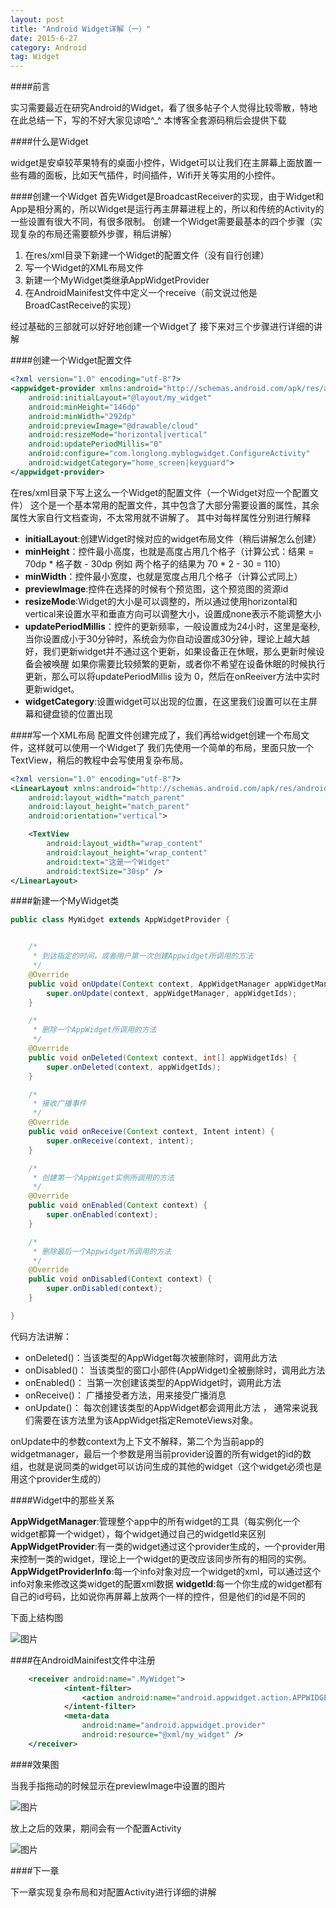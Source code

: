 ```yaml
---
layout: post
title: "Android Widget详解（一）"
date: 2015-6-27
category: Android
tag: Widget
---
```


####前言

实习需要最近在研究Android的Widget，看了很多帖子个人觉得比较零散，特地在此总结一下，写的不好大家见谅哈^_^
本博客全套源码稍后会提供下载

####什么是Widget

widget是安卓较苹果特有的桌面小控件，Widget可以让我们在主屏幕上面放置一些有趣的面板，比如天气插件，时间插件，Wifi开关等实用的小控件。

####创建一个Widget
首先Widget是BroadcastReceiver的实现，由于Widget和App是相分离的，所以Widget是运行再主屏幕进程上的，所以和传统的Activity的一些设置有很大不同，有很多限制。
创建一个Widget需要最基本的四个步骤（实现复杂的布局还需要额外步骤，稍后讲解）

1. 在res/xml目录下新建一个Widget的配置文件（没有自行创建）
2. 写一个Widget的XML布局文件
3. 新建一个MyWidget类继承AppWidgetProvider
4. 在AndroidMainifest文件中定义一个receive（前文说过他是BroadCastReceive的实现）

经过基础的三部就可以好好地创建一个Widget了
接下来对三个步骤进行详细的讲解

####创建一个Widget配置文件

```xml
<?xml version="1.0" encoding="utf-8"?>
<appwidget-provider xmlns:android="http://schemas.android.com/apk/res/android"
    android:initialLayout="@layout/my_widget"
    android:minHeight="146dp"
    android:minWidth="292dp"
    android:previewImage="@drawable/cloud"
    android:resizeMode="horizontal|vertical"
    android:updatePeriodMillis="0"
    android:configure="com.longlong.myblogwidget.ConfigureActivity"
    android:widgetCategory="home_screen|keyguard">
</appwidget-provider>
```
在res/xml目录下写上这么一个Widget的配置文件（一个Widget对应一个配置文件）
这个是一个基本常用的配置文件，其中包含了大部分需要设置的属性，其余属性大家自行文档查询，不太常用就不讲解了。
其中对每样属性分别进行解释
- **initialLayout**:创建Widget时候对应的widget布局文件（稍后讲解怎么创建）
- **minHeight**：控件最小高度，也就是高度占用几个格子（计算公式：结果 = 70dp * 格子数 - 30dp 例如 两个格子的结果为 70 * 2 - 30 = 110）
- **minWidth**：控件最小宽度，也就是宽度占用几个格子（计算公式同上）
- **previewImage**:控件在选择的时候有个预览图，这个预览图的资源id
- **resizeMode**:Widget的大小是可以调整的，所以通过使用horizontal和vertical来设置水平和垂直方向可以调整大小，设置成none表示不能调整大小
- **updatePeriodMillis**：控件的更新频率，一般设置成为24小时，这里是毫秒,当你设置成小于30分钟时，系统会为你自动设置成30分钟，理论上越大越好，我们更新widget并不通过这个更新，如果设备正在休眠，那么更新时候设备会被唤醒
如果你需要比较频繁的更新，或者你不希望在设备休眠的时候执行更新，那么可以将updatePeriodMillis 设为 0，然后在onReeiver方法中实时更新widget。
- **widgetCategory**:设置widget可以出现的位置，在这里我们设置可以在主屏幕和键盘锁的位置出现

####写一个XML布局
配置文件创建完成了，我们再给widget创建一个布局文件，这样就可以使用一个Widget了
我们先使用一个简单的布局，里面只放一个TextView，稍后的教程中会写使用复杂布局。

```xml
<?xml version="1.0" encoding="utf-8"?>
<LinearLayout xmlns:android="http://schemas.android.com/apk/res/android"
    android:layout_width="match_parent"
    android:layout_height="match_parent"
    android:orientation="vertical">

    <TextView
        android:layout_width="wrap_content"
        android:layout_height="wrap_content"
        android:text="这是一个Widget"
        android:textSize="30sp" />
</LinearLayout>
```

####新建一个MyWidget类

```java
public class MyWidget extends AppWidgetProvider {


    /*
     * 到达指定的时间，或者用户第一次创建Appwidget所调用的方法
     */
    @Override
    public void onUpdate(Context context, AppWidgetManager appWidgetManager, int[] appWidgetIds) {
        super.onUpdate(context, appWidgetManager, appWidgetIds);
    }

    /*
     * 删除一个AppWidget所调用的方法
     */
    @Override
    public void onDeleted(Context context, int[] appWidgetIds) {
        super.onDeleted(context, appWidgetIds);
    }

    /*
     * 接收广播事件
     */
    @Override
    public void onReceive(Context context, Intent intent) {
        super.onReceive(context, intent);
    }

    /*
     * 创建第一个AppWiget实例所调用的方法
     */
    @Override
    public void onEnabled(Context context) {
        super.onEnabled(context);
    }

    /*
     * 删除最后一个Appwidget所调用的方法
     */
    @Override
    public void onDisabled(Context context) {
        super.onDisabled(context);
    }

}
```

代码方法讲解：

- onDeleted()：当该类型的AppWidget每次被删除时，调用此方法
- onDisabled()： 当该类型的窗口小部件(AppWidget)全被删除时，调用此方法
- onEnabled()： 当第一次创建该类型的AppWidget时，调用此方法
- onReceive()： 广播接受者方法，用来接受广播消息
- onUpdate()： 每次创建该类型的AppWidget都会调用此方法 ， 通常来说我们需要在该方法里为该AppWidget指定RemoteViews对象。

onUpdate中的参数context为上下文不解释，第二个为当前app的widgetmanager，最后一个参数是用当前provider设置的所有widget的id的数组，也就是说同类的widget可以访问生成的其他的widget（这个widget必须也是用这个provider生成的）

####Widget中的那些关系

**AppWidgetManager**:管理整个app中的所有widget的工具（每实例化一个widget都算一个widget），每个widget通过自己的widgetId来区别
**AppWidgetProvider**:有一类的widget通过这个provider生成的，一个provider用来控制一类的widget，理论上一个widget的更改应该同步所有的相同的实例。
**AppWidgetProviderInfo**:每一个info对象对应一个widget的xml，可以通过这个info对象来修改这类widget的配置xml数据
**widgetId**:每一个你生成的widget都有自己的id号码，比如说你再屏幕上放两个一样的控件，但是他们的id是不同的

下面上结构图

![图片](/img/2015-6-27/jiegou.png)

####在AndroidMainifest文件中注册

```xml
    <receiver android:name=".MyWidget">
            <intent-filter>
                <action android:name="android.appwidget.action.APPWIDGET_UPDATE" />
            </intent-filter>
            <meta-data
                android:name="android.appwidget.provider"
                android:resource="@xml/my_widget" />
    </receiver>
```

####效果图

当我手指拖动的时候显示在previewImage中设置的图片

![图片](/img/2015-6-27/xiaoguo1.png)

放上之后的效果，期间会有一个配置Activity

![图片](/img/2015-6-27/xiaoguo2.png)

####下一章

下一章实现复杂布局和对配置Activity进行详细的讲解